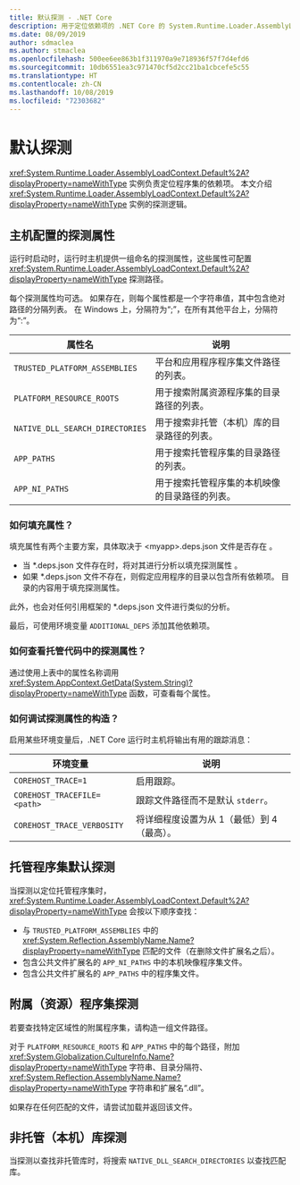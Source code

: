 ```yaml
---
title: 默认探测 - .NET Core
description: 用于定位依赖项的 .NET Core 的 System.Runtime.Loader.AssemblyLoadContext.Default 探测逻辑的概述。
ms.date: 08/09/2019
author: sdmaclea
ms.author: stmaclea
ms.openlocfilehash: 500ee6ee863b1f311970a9e718936f57f7d4efd6
ms.sourcegitcommit: 10db6551ea3c971470cf5d2cc21ba1cbcefe5c55
ms.translationtype: HT
ms.contentlocale: zh-CN
ms.lasthandoff: 10/08/2019
ms.locfileid: "72303682"
---
```

# <a name="default-probing"></a>默认探测

<xref:System.Runtime.Loader.AssemblyLoadContext.Default%2A?displayProperty=nameWithType> 实例负责定位程序集的依赖项。 本文介绍 <xref:System.Runtime.Loader.AssemblyLoadContext.Default%2A?displayProperty=nameWithType> 实例的探测逻辑。

## <a name="host-configured-probing-properties"></a>主机配置的探测属性

运行时启动时，运行时主机提供一组命名的探测属性，这些属性可配置 <xref:System.Runtime.Loader.AssemblyLoadContext.Default%2A?displayProperty=nameWithType> 探测路径。

每个探测属性均可选。 如果存在，则每个属性都是一个字符串值，其中包含绝对路径的分隔列表。 在 Windows 上，分隔符为“;”，在所有其他平台上，分隔符为“:”。

|属性名                 |说明  |
|------------------------------|---------|
|`TRUSTED_PLATFORM_ASSEMBLIES`   | 平台和应用程序程序集文件路径的列表。 |
|`PLATFORM_RESOURCE_ROOTS`       | 用于搜索附属资源程序集的目录路径的列表。 |
|`NATIVE_DLL_SEARCH_DIRECTORIES` | 用于搜索非托管（本机）库的目录路径的列表。        |
|`APP_PATHS`                     | 用于搜索托管程序集的目录路径的列表。 |
|`APP_NI_PATHS`                  | 用于搜索托管程序集的本机映像的目录路径的列表。 |

### <a name="how-are-the-properties-populated"></a>如何填充属性？

填充属性有两个主要方案，具体取决于 \<myapp>.deps.json 文件是否存在  。

- 当 \*.deps.json 文件存在时，将对其进行分析以填充探测属性  。
- 如果 \*.deps.json  文件不存在，则假定应用程序的目录以包含所有依赖项。 目录的内容用于填充探测属性。

此外，也会对任何引用框架的 \*.deps.json  文件进行类似的分析。

最后，可使用环境变量 `ADDITIONAL_DEPS` 添加其他依赖项。

### <a name="how-do-i-see-the-probing-properties-from-managed-code"></a>如何查看托管代码中的探测属性？

通过使用上表中的属性名称调用 <xref:System.AppContext.GetData(System.String)?displayProperty=nameWithType> 函数，可查看每个属性。

### <a name="how-do-i-debug-the-probing-properties-construction"></a>如何调试探测属性的构造？

启用某些环境变量后，.NET Core 运行时主机将输出有用的跟踪消息：

|环境变量        |说明  |
|----------------------------|---------|
|`COREHOST_TRACE=1`          |启用跟踪。|
|`COREHOST_TRACEFILE=<path>` |跟踪文件路径而不是默认 `stderr`。|
|`COREHOST_TRACE_VERBOSITY`  |将详细程度设置为从 1（最低）到 4（最高）。|

## <a name="managed-assembly-default-probing"></a>托管程序集默认探测

当探测以定位托管程序集时，<xref:System.Runtime.Loader.AssemblyLoadContext.Default%2A?displayProperty=nameWithType> 会按以下顺序查找：

- 与 `TRUSTED_PLATFORM_ASSEMBLIES` 中的 <xref:System.Reflection.AssemblyName.Name?displayProperty=nameWithType> 匹配的文件（在删除文件扩展名之后）。
- 包含公共文件扩展名的 `APP_NI_PATHS` 中的本机映像程序集文件。
- 包含公共文件扩展名的 `APP_PATHS` 中的程序集文件。

## <a name="satellite-resource-assembly-probing"></a>附属（资源）程序集探测

若要查找特定区域性的附属程序集，请构造一组文件路径。

对于 `PLATFORM_RESOURCE_ROOTS` 和 `APP_PATHS` 中的每个路径，附加 <xref:System.Globalization.CultureInfo.Name?displayProperty=nameWithType> 字符串、目录分隔符、<xref:System.Reflection.AssemblyName.Name?displayProperty=nameWithType> 字符串和扩展名“.dll”。

如果存在任何匹配的文件，请尝试加载并返回该文件。

## <a name="unmanaged-native-library-probing"></a>非托管（本机）库探测

当探测以查找非托管库时，将搜索 `NATIVE_DLL_SEARCH_DIRECTORIES` 以查找匹配库。
